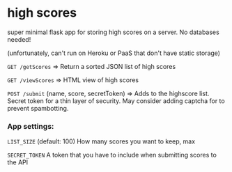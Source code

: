 # high scores

super minimal flask app for storing high scores on a server. No databases needed!

(unfortunately, can't run on Heroku or PaaS that don't have static storage)

`GET /getScores` => Return a sorted JSON list of high scores

`GET /viewScores` => HTML view of high scores

`POST /submit` (name, score, secretToken) => Adds to the highscore list. Secret token for a thin layer of security. May consider adding captcha for to prevent spambotting.

### App settings:

`LIST_SIZE` (default: 100) How many scores you want to keep, max

`SECRET_TOKEN` A token that you have to include when submitting scores to the API
